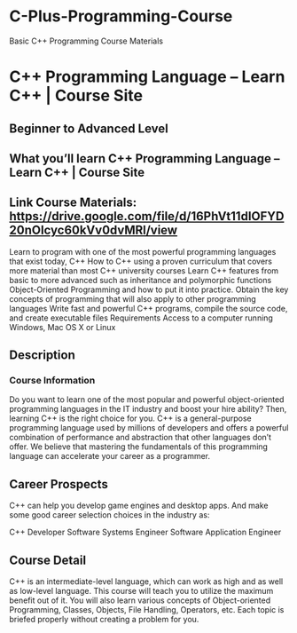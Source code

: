 # C-Plus-Programming-Course
Basic C++ Programming Course Materials
# C++ Programming Language – Learn C++ | Course Site
## Beginner to Advanced Level
What you’ll learn
C++ Programming Language – Learn C++ | Course Site
--------------------------------
Link Course Materials: https://drive.google.com/file/d/16PhVt11dIOFYD20nOIcyc60kVv0dvMRl/view
----------------------------------------------
Learn to program with one of the most powerful programming languages that exist today, C++
How to C++ using a proven curriculum that covers more material than most C++ university courses
Learn C++ features from basic to more advanced such as inheritance and polymorphic functions
Object-Oriented Programming and how to put it into practice.
Obtain the key concepts of programming that will also apply to other programming languages
Write fast and powerful C++ programs, compile the source code, and create executable files
Requirements
Access to a computer running Windows, Mac OS X or Linux
## Description
### Course Information

Do you want to learn one of the most popular and powerful object-oriented programming languages in the IT industry and boost your hire ability? Then, learning C++ is the right choice for you. C++ is a general-purpose programming language used by millions of developers and offers a powerful combination of performance and abstraction that other languages don’t offer. We believe that mastering the fundamentals of this programming language can accelerate your career as a programmer.

## Career Prospects
C++ can help you develop game engines and desktop apps. And make some good career selection choices in the industry as:

C++ Developer
Software Systems Engineer
Software Application Engineer
## Course Detail
C++ is an intermediate-level language, which can work as high and as well as low-level language. This course will teach you to utilize the maximum benefit out of it. You will also learn various concepts of Object-oriented Programming, Classes, Objects, File Handling, Operators, etc. Each topic is briefed properly without creating a problem for you.
